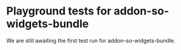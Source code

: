 # Playground tests for addon-so-widgets-bundle
We are still awaiting the first test run for addon-so-widgets-bundle.
